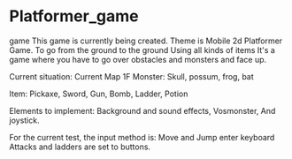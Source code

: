 # Platformer_game
 game
This game is currently being created.
Theme is Mobile 2d Platformer Game.
To go from the ground to the ground
Using all kinds of items
It's a game where you have to go over obstacles and monsters and face up.

Current situation:
Current Map 1F
Monster: Skull, possum, frog, bat

Item: Pickaxe, Sword, Gun, Bomb, Ladder, Potion

Elements to implement:
Background and sound effects,
Vosmonster,
And joystick.

For the current test, the input method is:
Move and Jump enter keyboard
Attacks and ladders are set to buttons.
